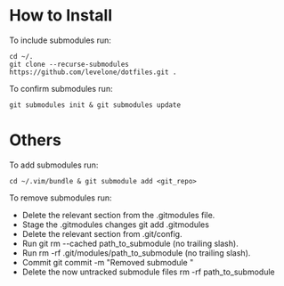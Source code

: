 # How to Install
To include submodules run:

```
cd ~/.
git clone --recurse-submodules https://github.com/levelone/dotfiles.git .
```

To confirm submodules run:

```
git submodules init & git submodules update
```

# Others
To add submodules run:

```
cd ~/.vim/bundle & git submodule add <git_repo>
```

To remove submodules run:

* Delete the relevant section from the .gitmodules file.
* Stage the .gitmodules changes git add .gitmodules
* Delete the relevant section from .git/config.
* Run git rm --cached path_to_submodule (no trailing slash).
* Run rm -rf .git/modules/path_to_submodule (no trailing slash).
* Commit git commit -m "Removed submodule "
* Delete the now untracked submodule files rm -rf path_to_submodule
